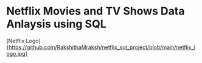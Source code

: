 # Netflix Movies and TV Shows Data Anlaysis using SQL 

[Netflix Logo]{https://github.com/RakshithaMraksh/netflix_sql_project/blob/main/netflix_logo.jpg}
